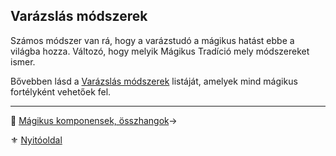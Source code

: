 ## Varázslás módszerek

Számos módszer van rá, hogy a varázstudó a mágikus hatást ebbe a világba hozza. Változó, hogy melyik Mágikus Tradíció mely módszereket ismer.

Bővebben lásd a [Varázslás módszerek](043_misztikus_magia_fortelyok.md#var%C3%A1zsl%C3%A1s-m%C3%B3dszerek) listáját, amelyek mind mágikus fortélyként vehetőek fel.

---

🔗 [Mágikus komponensek, összhangok](096_magikus_komponensek_osszhangok.md)→

⚜️ [Nyitóoldal](start.md)
